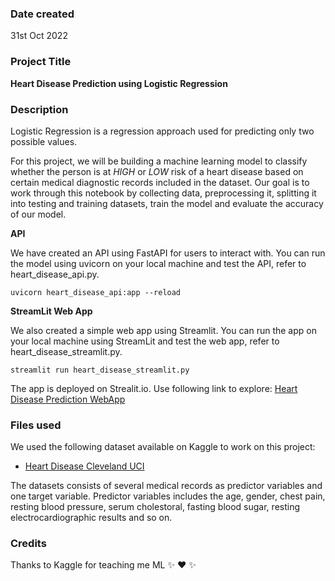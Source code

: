 ### Date created
31st Oct 2022

### Project Title
**Heart Disease Prediction using Logistic Regression**

### Description
Logistic Regression is a regression approach used for predicting only two possible values.

For this project, we will be building a machine learning model to classify whether the person is at *HIGH* or *LOW* risk of a heart disease based on certain medical diagnostic records included in the dataset. Our goal is to work through this notebook by collecting data, preprocessing it, splitting it into testing and training datasets, train the model and evaluate the accuracy of our model.

**API**

We have created an API using FastAPI for users to interact with.
You can run the model using uvicorn on your local machine and test the API, refer to heart_disease_api.py.

```
uvicorn heart_disease_api:app --reload
```

**StreamLit Web App**

We also created a simple web app using Streamlit.
You can run the app on your local machine using StreamLit and test the web app, refer to heart_disease_streamlit.py.

```
streamlit run heart_disease_streamlit.py
```

The app is deployed on Strealit.io. Use following link to explore: [Heart Disease Prediction WebApp](https://fa1zali-heart-disease-webapp-heart-disease-streamlit-g4hz6s.streamlitapp.com/)

### Files used
We used the following dataset available on Kaggle to work on this project:

* [Heart Disease Cleveland UCI](https://www.kaggle.com/datasets/cherngs/heart-disease-cleveland-uci)

The datasets consists of several medical records as predictor variables and one target variable. Predictor variables includes the age, gender, chest pain, resting blood pressure, serum cholestoral, fasting blood sugar, resting electrocardiographic results and so on.

### Credits
Thanks to Kaggle for teaching me ML :sparkles: :heart: :sparkles:
